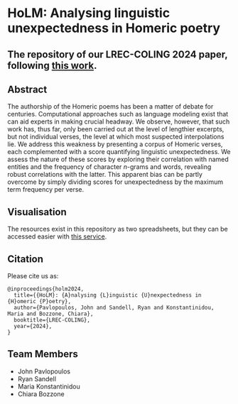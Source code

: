 # HoLM: Analysing linguistic unexpectedness in Homeric poetry
The repository of our LREC-COLING 2024 paper, following [this work](https://doi.org/10.1007/s42803-022-00046-7). 
---

## Abstract
The authorship of the Homeric poems has been a matter of debate for centuries. 
Computational approaches such as language modeling exist that can aid experts in making crucial headway. We observe, however, that such work has, thus far, only been carried out at the level of lengthier excerpts, but not individual verses, the level at which most suspected interpolations lie. We address this weakness by presenting a corpus of Homeric verses, each complemented with a score quantifying linguistic unexpectedness. We assess the nature of these scores by exploring their correlation with named entities and the frequency of character _n_-grams and words, revealing robust correlations with the latter. This apparent bias can be partly overcome by simply dividing scores for unexpectedness by the maximum term frequency per verse. 

## Visualisation
The resources exist in this repository as two spreadsheets, but they can be accessed easier with [this service](https://rpsandell.shinyapps.io/HomericLanguageModeling_HoLM).

## Citation
Please cite us as:
```
@inproceedings{holm2024,
  title={{HoLM}: {A}nalysing {L}inguistic {U}nexpectedness in {H}omeric {P}oetry},
  author={Pavlopoulos, John and Sandell, Ryan and Konstantinidou, Maria and Bozzone, Chiara},
  booktitle={LREC-COLING},
  year={2024},
}
```

## Team Members
* John Pavlopoulos
* Ryan Sandell
* Maria Konstantinidou
* Chiara Bozzone
